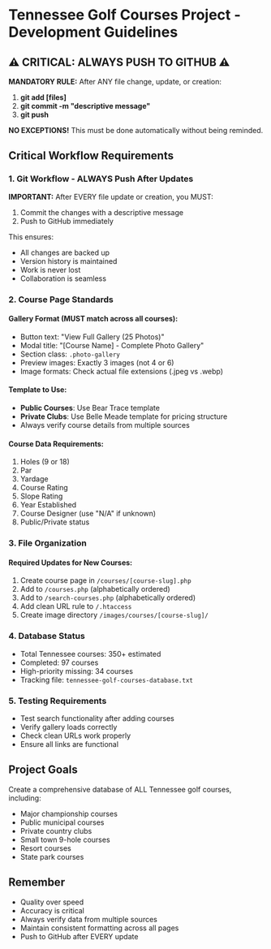 # Tennessee Golf Courses Project - Development Guidelines

## ⚠️ CRITICAL: ALWAYS PUSH TO GITHUB ⚠️

**MANDATORY RULE:** After ANY file change, update, or creation:
1. **git add [files]**
2. **git commit -m "descriptive message"** 
3. **git push**

**NO EXCEPTIONS!** This must be done automatically without being reminded.

## Critical Workflow Requirements

### 1. Git Workflow - ALWAYS Push After Updates
**IMPORTANT:** After EVERY file update or creation, you MUST:
1. Commit the changes with a descriptive message
2. Push to GitHub immediately

This ensures:
- All changes are backed up
- Version history is maintained
- Work is never lost
- Collaboration is seamless

### 2. Course Page Standards

#### Gallery Format (MUST match across all courses):
- Button text: "View Full Gallery (25 Photos)"
- Modal title: "[Course Name] - Complete Photo Gallery"
- Section class: `.photo-gallery`
- Preview images: Exactly 3 images (not 4 or 6)
- Image formats: Check actual file extensions (.jpeg vs .webp)

#### Template to Use:
- **Public Courses**: Use Bear Trace template
- **Private Clubs**: Use Belle Meade template for pricing structure
- Always verify course details from multiple sources

#### Course Data Requirements:
1. Holes (9 or 18)
2. Par
3. Yardage
4. Course Rating
5. Slope Rating
6. Year Established
7. Course Designer (use "N/A" if unknown)
8. Public/Private status

### 3. File Organization

#### Required Updates for New Courses:
1. Create course page in `/courses/[course-slug].php`
2. Add to `/courses.php` (alphabetically ordered)
3. Add to `/search-courses.php` (alphabetically ordered)
4. Add clean URL rule to `/.htaccess`
5. Create image directory `/images/courses/[course-slug]/`

### 4. Database Status
- Total Tennessee courses: 350+ estimated
- Completed: 97 courses
- High-priority missing: 34 courses
- Tracking file: `tennessee-golf-courses-database.txt`

### 5. Testing Requirements
- Test search functionality after adding courses
- Verify gallery loads correctly
- Check clean URLs work properly
- Ensure all links are functional

## Project Goals
Create a comprehensive database of ALL Tennessee golf courses, including:
- Major championship courses
- Public municipal courses
- Private country clubs
- Small town 9-hole courses
- Resort courses
- State park courses

## Remember
- Quality over speed
- Accuracy is critical
- Always verify data from multiple sources
- Maintain consistent formatting across all pages
- Push to GitHub after EVERY update
